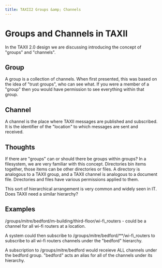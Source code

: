 ```yaml
---
title: TAXII2 Groups &amp; Channels
---
```

# Groups and Channels in TAXII

In the TAXII 2.0 design we are discussing introducing the concept of "groups" and "channels".

## Group

A group is a collection of channels. When first presented, this was based on the idea of "trust groups", who can see what.
If you were a member of a "group" then you would have permission to see everything within that group.

## Channel

A channel is the place where TAXII messages are published and subscribed. It is the identifier of the "location" to which
messages are sent and received.

## Thoughts

If there are "groups" can or should there be groups within groups? In a filesystem, we are very familiar with this concept.
Directories bin items together, those items can be other directories or files. A directory is analogous to a TAXII group, and 
a TAXII channel is analogous to a document file. Directories and files have various permissions applied to them.

This sort of hierarchical arrangement is very common and widely seen in IT. Does TAXII need a similar hierarchy?

## Examples

/groups/mitre/bedford/m-building/third-floor/wi-fi_routers - could be a channel for all wi-fi routers at a location.

A system could then subscribe to /groups/mitre/bedford/**/wi-fi_routers to subscribe to all wi-fi routers channels
under the "bedford" hierarchy.

A subscription to /groups/mitre/bedford would receieve ALL channels under the bedford group. "bedford" acts an alias
for all of the channels under its hierarchy.
